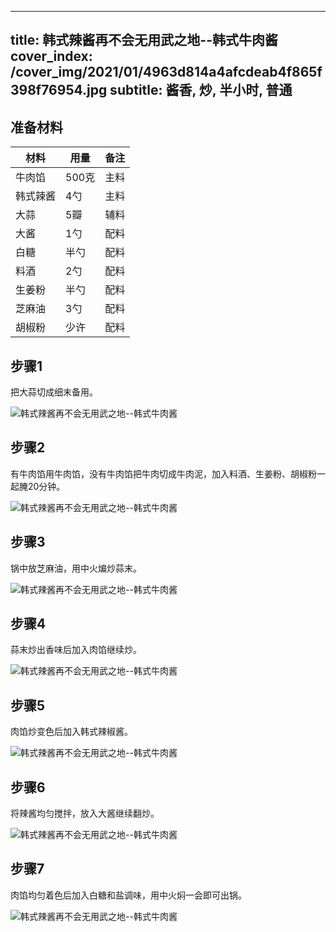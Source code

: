 
---
title: 韩式辣酱再不会无用武之地--韩式牛肉酱
cover_index: /cover_img/2021/01/4963d814a4afcdeab4f865f398f76954.jpg
subtitle: 酱香, 炒, 半小时, 普通
---

## 准备材料

| 材料     | 用量 | 备注|
| ------- | ----- | --- |
| 牛肉馅 | 500克| 主料 |
| 韩式辣酱 | 4勺| 主料 |
| 大蒜 | 5瓣| 辅料 |
| 大酱 | 1勺| 配料 |
| 白糖 | 半勺| 配料 |
| 料酒 | 2勺| 配料 |
| 生姜粉 | 半勺| 配料 |
| 芝麻油 | 3勺| 配料 |
| 胡椒粉 | 少许| 配料 |

## 步骤1

把大蒜切成细末备用。

![韩式辣酱再不会无用武之地--韩式牛肉酱](https://i8.meishichina.com/attachment/recipe/201010/201010161235527.JPG?x-oss-process=style/p320) 

## 步骤2

有牛肉馅用牛肉馅，没有牛肉馅把牛肉切成牛肉泥，加入料酒、生姜粉、胡椒粉一起腌20分钟。

![韩式辣酱再不会无用武之地--韩式牛肉酱](https://i8.meishichina.com/attachment/recipe/201010/201010161236126.JPG?x-oss-process=style/p320) 

## 步骤3

锅中放芝麻油，用中火煸炒蒜末。

![韩式辣酱再不会无用武之地--韩式牛肉酱](https://i8.meishichina.com/attachment/recipe/201010/201010161236370.JPG?x-oss-process=style/p320) 

## 步骤4

蒜末炒出香味后加入肉馅继续炒。

![韩式辣酱再不会无用武之地--韩式牛肉酱](https://i8.meishichina.com/attachment/recipe/201010/201010161236585.JPG?x-oss-process=style/p320) 

## 步骤5

肉馅炒变色后加入韩式辣椒酱。

![韩式辣酱再不会无用武之地--韩式牛肉酱](https://i8.meishichina.com/attachment/recipe/201010/201010161237182.JPG?x-oss-process=style/p320) 

## 步骤6

将辣酱均匀搅拌，放入大酱继续翻炒。

![韩式辣酱再不会无用武之地--韩式牛肉酱](https://i8.meishichina.com/attachment/recipe/201010/201010161237364.JPG?x-oss-process=style/p320) 

## 步骤7

肉馅均匀着色后加入白糖和盐调味，用中火焖一会即可出锅。

![韩式辣酱再不会无用武之地--韩式牛肉酱](https://i8.meishichina.com/attachment/recipe/201010/201010161238010.JPG?x-oss-process=style/p320) 

